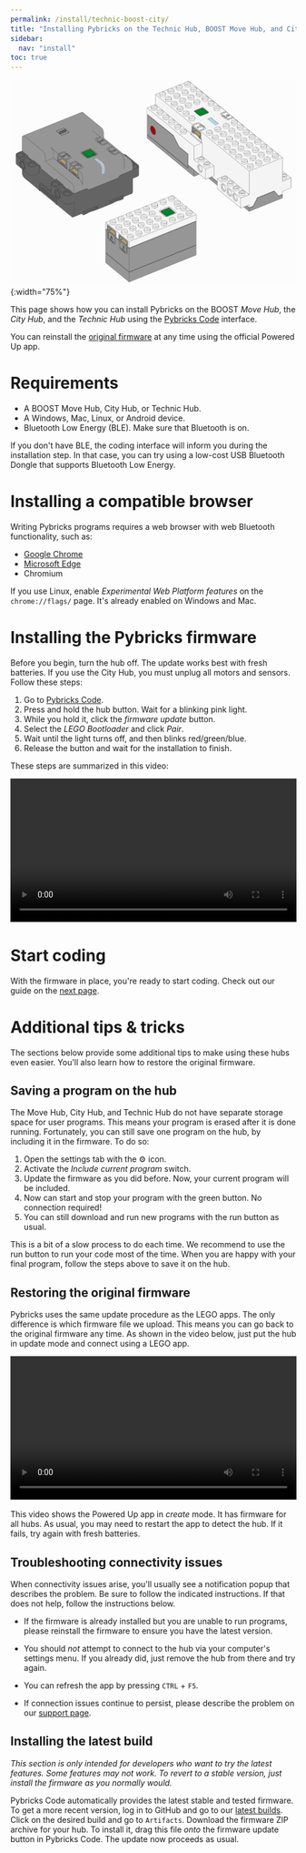 ```yaml
---
permalink: /install/technic-boost-city/
title: "Installing Pybricks on the Technic Hub, BOOST Move Hub, and City Hub"
sidebar:
  nav: "install"
toc: true
---
```


![Powered Up hubs](/assets/images/powereduphubs.png){:width="75%"}

This page shows how you can install Pybricks on the BOOST *Move Hub*, the *City
Hub*, and the *Technic Hub* using the [Pybricks Code][Pybricks Code] interface.

You can reinstall the [original firmware][restoring] at any time
using the official Powered Up app.

# Requirements

* A BOOST Move Hub, City Hub, or Technic Hub.
* A Windows, Mac, Linux, or Android device.
* Bluetooth Low Energy (BLE). Make sure that Bluetooth is on.

If you don't have BLE, the coding interface will inform you during the
installation step. In that case, you can try using a low-cost USB Bluetooth
Dongle that supports Bluetooth Low Energy.

# Installing a compatible browser

Writing Pybricks programs requires a web browser with web Bluetooth
functionality, such as:

* [Google Chrome][Google Chrome]
* [Microsoft Edge][Microsoft Edge]
* Chromium

If you use Linux, enable *Experimental Web Platform features* on
the ``chrome://flags/`` page. It's already enabled on Windows and Mac.

# Installing the Pybricks firmware

Before you begin, turn the hub off. The update works best with fresh batteries.
If you use the City Hub, you must unplug all motors and sensors. Follow these
steps:

1. Go to [Pybricks Code][Pybricks Code].
2. Press and hold the hub button. Wait for a blinking pink light.
3. While you hold it, click the *firmware update* button.
4. Select the *LEGO Bootloader* and click *Pair*.
5. Wait until the light turns off, and then blinks red/green/blue.
6. Release the button and wait for the installation to finish.

These steps are summarized in this video:

<video controls src="/assets/videos/install.mp4" width="100%"></video><br />

# Start coding

With the firmware in place, you're ready to start coding. Check out our guide
on the [next page](/install/running-programs/).

# Additional tips & tricks

The sections below provide some additional tips to make using these hubs even
easier. You'll also learn how to restore the original firmware.

## Saving a program on the hub

The Move Hub, City Hub, and Technic Hub do not have separate storage space
for user programs. This means your program is erased after it is done running.
Fortunately, you can still save one program on the hub, by including it in the
firmware. To do so:

1. Open the settings tab with the ⚙ icon.
2. Activate the *Include current program* switch.
3. Update the firmware as you did before. Now, your current program will be
   included.
4. Now can start and stop your program with the green button.
   No connection required!
5. You can still download and run new programs with the run button as usual.

This is a bit of a slow process to do each time. We recommend to
use the run button to run your code most of the time. When you are
happy with your final program, follow the steps above to save it on the hub.

## Restoring the original firmware

Pybricks uses the same update procedure as the LEGO apps. The only difference
is which firmware file we upload. This means you can go back to the original
firmware any time. As shown in the video below, just put the hub in update mode
and connect using a LEGO app.

<video controls src="/assets/videos/restore.mp4" width="100%"></video><br />

This video shows the Powered Up app in *create* mode. It has firmware for all
hubs. As usual, you may need to restart the app to detect the hub. If it fails,
try again with fresh batteries.

## Troubleshooting connectivity issues

When connectivity issues arise, you'll usually see a notification popup that
describes the problem. Be sure to follow the indicated instructions. If that
does not help, follow the instructions below.

- If the firmware is already installed but you are unable to run programs,
please reinstall the firmware to ensure you have the latest version.

- You should *not* attempt to connect to the hub via your computer's settings
menu. If you already did, just remove the hub from there and try again.

- You can refresh the app by pressing `CTRL` + `F5`.

- If connection issues continue to persist, please describe the problem on
our [support page](https://github.com/pybricks/support/issues).

## Installing the latest build

*This section is only intended for developers who want to try the
latest features. Some features may not work. To revert
to a stable version, just install the firmware as you normally would.*

Pybricks Code automatically provides the latest stable and tested firmware.
To get a more recent version, log in to GitHub and go to
our [latest builds][latest builds].
Click on the desired build and go to `Artifacts`.
Download the firmware ZIP archive for your hub. To install it, drag this file
*onto* the firmware update button in Pybricks Code. The update now proceeds as
usual.

[restoring]: #restoring-the-original-firmware
[latest builds]: https://github.com/pybricks/pybricks-micropython/actions?query=is%3Asuccess+branch%3Amaster+workflow%3ABuild
[support page]: https://github.com/pybricks/support/issues/
[Pybricks Code]: https://code.pybricks.com
[Google Chrome]: https://www.google.com/chrome/
[Microsoft Edge]: https://www.microsoft.com/en-us/edge


